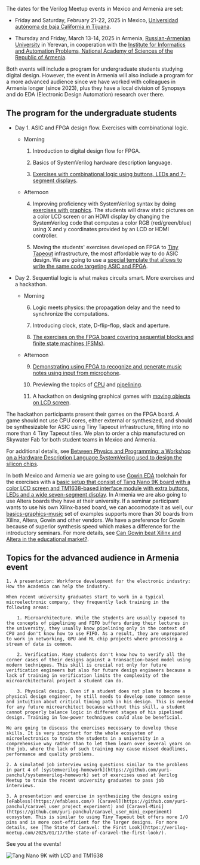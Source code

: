 The dates for the Verilog Meetup events in Mexico and Armenia are set:

* Friday and Saturday, February 21-22, 2025 in Mexico, [Universidad autónoma de baja California in Tijuana](https://www.uabc.mx/en/).

* Thursday and Friday, March 13-14, 2025 in Armenia, [Russian-Armenian University](https://rau.am/en) in Yerevan, in cooperation with the [Institute for Informatics and Automation Problems, National Academy of Sciences of the Republic of Armenia](https://www.sci.am/orgsview.php?id=3&langid=2).

Both events will include a program for undergraduate students studying digital design. However, the event in Armenia will also include a program for a more advanced audience since we have worked with colleagues in Armenia longer (since 2023), plus they have a local division of Synopsys and do EDA (Electronic Design Automation) research over there.

## The program for the undergraduate students

* Day 1. ASIC and FPGA design flow. Exercises with combinational logic.

    * Morning

        1. Introduction to digital design flow for FPGA.

        2. Basics of SystemVerilog hardware description language.

        3. [Exercises with combinational logic using buttons, LEDs and 7-segment displays](https://github.com/yuri-panchul/basics-graphics-music/tree/main/labs/9_events/2025_01_21_tijuana/day_1_am_combination_logic_basics).

    * Afternoon

        4. Improving proficiency with SystemVerilog syntax by doing [exercises with graphics](https://github.com/yuri-panchul/basics-graphics-music/tree/main/labs/9_events/2025_01_21_tijuana/day_1_pm_graphics_using_combination_logic). The students will draw static pictures on a color LCD screen or an HDMI display by changing the SystemVerilog code that computes a color RGB (red/green/blue) using X and y coordinates provided by an LCD or HDMI controller.

        5. Moving the students' exercises developed on FPGA to [Tiny Tapeout](https://tinytapeout.com/) infrastructure, the most affordable way to do ASIC design. We are going to use a [special template that allows to write the same code targeting ASIC and FPGA](https://github.com/yuri-panchul/tt10-verilog-template-for-verilog-meetup).

* Day 2. Sequential logic is what makes circuits smart. More exercises and a hackathon.

    * Morning

        6. Logic meets physics: the propagation delay and the need to synchronize the computations.

        7. Introducing clock, state, D-flip-flop, slack and aperture.

        8. [The exercises on the FPGA board covering sequential blocks and finite state machines (FSMs)](https://github.com/yuri-panchul/basics-graphics-music/tree/main/labs/9_events/2025_01_21_tijuana/day_2_am_sequential_logic_basics).

    * Afternoon

        9. [Demonstrating using FPGA to recognize and generate music notes using input from microphone](https://github.com/yuri-panchul/basics-graphics-music/tree/main/labs/3_music).

        10. Previewing the topics of [CPU](https://github.com/yuri-panchul/basics-graphics-music/tree/main/labs/5_cpu) and [pipelining](https://github.com/yuri-panchul/basics-graphics-music/tree/main/labs/4_microarchitecture).

        11. A hackathon on designing graphical games with [moving objects on LCD screen](https://github.com/yuri-panchul/basics-graphics-music/tree/main/labs/9_events/2025_01_21_tijuana/day_2_pm_graphics_using_sequential_logic).

The hackathon participants present their games on the FPGA board. A game should not use CPU cores, either external or synthesized, and should be synthesizable for ASIC using Tiny Tapeout infrastructure, fitting into no more than 4 Tiny Tapeout tiles. We plan to order a chip manufactured on Skywater Fab for both student teams in Mexico and Armenia.

For additional details, see [Between Physics and Programming: a Workshop on a Hardware Description Language SystemVerilog used to design the silicon chips](https://verilog-meetup.com/2024/10/23/between-physics-and-programming/).

In both Mexico and Armenia we are going to use [Gowin EDA](https://www.gowinsemi.com/en/support/home/) toolchain for the exercises with a [basic setup that consist of Tang Nano 9K board with a color LCD screen and TM1638-based interface module with extra buttons, LEDs and a wide seven-segment display](https://verilog-meetup.com/2024/06/21/a-new-platform-for-fpga-seminars-based-on-gowin-tang-nano-9k-adding-sound-graphics-and-microarchitecture-labs/). In Armenia we are also going to use Altera boards they have at their university. If a seminar participant wants to use his own Xilinx-based board, we can accomodate it as well, our [basics-graphics-music](https://github.com/yuri-panchul/basics-graphics-music) set of examples supports more than 30 boards from Xilinx, Altera, Gowin and other vendors. We have a preference for Gowin because of superior synthesis speed which makes a difference for the introductory seminars. For more details, see [Can Gowin beat Xilinx and Altera in the educational market?](https://verilog-meetup.com/2024/06/26/can-gowin-beat-xilinx-and-altera-in-the-educational-market/).

## Topics for the advanced audience in Armenia event

    1. A presentation: Workforce development for the electronic industry: How the Academia can help the industry.

    When recent university graduates start to work in a typical microelectronic company, they frequently lack training in the following areas:

        1. Microarchitecture. While the students are usually exposed to the concepts of pipelining and FIFO buffers during their lectures in the university, they usually know pipelining only in the context of CPU and don't know how to use FIFO. As a result, they are unprepared to work in networking, GPU and ML chip projects where processing a stream of data is common.

        2. Verification. Many students don't know how to verify all the corner cases of their designs against a transaction-based model using modern techniques. This skill is crucial not only for future verification engineers but also for future design engineers because a lack of training in verification limits the complexity of the microarchitectural project a student can do.

        3. Physical design. Even if a student does not plan to become a physical design engineer, he still needs to develop some common sense and intuition about critical timing path in his design. This is needed for any future microarchitect because without this skill, a student cannot properly balance logic in different stages of his pipelined design. Training in low-power techniques could also be beneficial.

    We are going to discuss the exercises necessary to develop these skills. It is very important for the whole ecosystem of microelectronics to train the students in a university in a comprehensive way rather than to let them learn over several years on the job, where the lack of such training may cause missed deadlines, performance and quality problems.

    2. A simulated job interview using questions similar to the problems in part 4 of [systemverilog-homework](https://github.com/yuri-panchul/systemverilog-homework) set of exercises used at Verilog Meetup to train the recent university graduates to pass job interviews.

    3. A presentation and exercise in synthesizing the designs using [eFabless](https://efabless.com/) [Caravel](https://github.com/yuri-panchul/caravel_user_project_experiment) and [Caravel-Mini](https://github.com/yuri-panchul/caravel_user_mini_experiment) ecosystem. This is similar to using Tiny Tapeout but offers more I/O pins and is more cost-efficient for the larger designs. For more details, see [The State of Caravel: the First Look](https://verilog-meetup.com/2025/01/17/the-state-of-caravel-the-first-look/).

See you at the events!

![Tang Nano 9K with LCD and TM1638](https://i0.wp.com/verilog-meetup.com/wp-content/uploads/2024/10/board2000-rotated.jpg)
